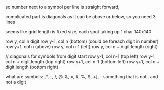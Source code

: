 so number next to a symbol per line is straight forward, 

complicated part is diagonals as it can be above or below, so you need 3 lines

seems like grid length is fixed size, each spot taking up 1 char
140x140



row y, col n digit
row y-1, col n (bottom) (could be foreach digit in number)
row y+1, col n (above)
row y, col n-1 (left)
row y, col n + digit.length (right)

// diagonals for symbols from digit start
row y-1, col n-1 (top left)
row y-1, col n + digit.length (top right)
row y+1, col n-1 (bottom left)
row y+1, col n + digit.length (bottom right)


what are symbols:
[*, -, /, @, &, =, #, %, $, +], - something that is not . and not a digit

